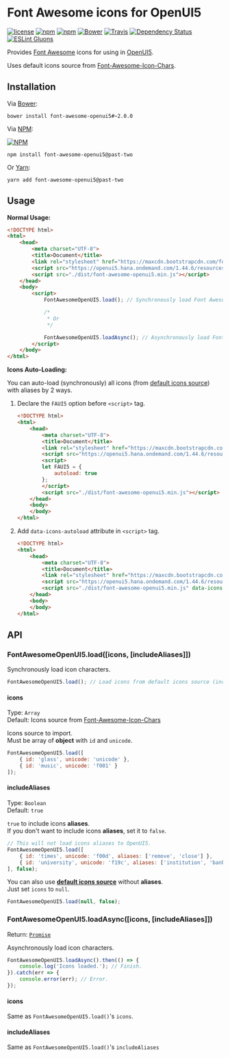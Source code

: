 # Font Awesome icons for OpenUI5
[![license](https://img.shields.io/github/license/gluons/font-awesome-openui5.svg?style=flat-square)](https://github.com/gluons/font-awesome-openui5/blob/master/LICENSE)
[![npm](https://img.shields.io/npm/v/font-awesome-openui5.svg?style=flat-square)](https://www.npmjs.com/package/font-awesome-openui5)
[![npm](https://img.shields.io/npm/dt/font-awesome-openui5.svg?style=flat-square)](https://www.npmjs.com/package/font-awesome-openui5)
[![Bower](https://img.shields.io/bower/v/font-awesome-openui5.svg?style=flat-square)](https://github.com/gluons/font-awesome-openui5)
[![Travis](https://img.shields.io/travis/gluons/font-awesome-openui5.svg?style=flat-square)](https://travis-ci.org/gluons/font-awesome-openui5)
[![Dependency Status](https://dependencyci.com/github/gluons/font-awesome-openui5/badge?style=flat-square)](https://dependencyci.com/github/gluons/font-awesome-openui5)
[![ESLint Gluons](https://img.shields.io/badge/code%20style-gluons-9C27B0.svg?style=flat-square)](https://github.com/gluons/eslint-config-gluons)

Provides [Font Awesome](http://fontawesome.io/) icons for using in [OpenUI5](http://openui5.org/).

Uses default icons source from [Font-Awesome-Icon-Chars](https://github.com/gluons/Font-Awesome-Icon-Chars).

## Installation

Via [Bower](https://bower.io/):

```
bower install font-awesome-openui5#~2.0.0
```

Via [NPM](https://www.npmjs.com/):

[![NPM](https://nodei.co/npm/font-awesome-openui5.png?downloads=true&downloadRank=true&stars=true)](https://www.npmjs.com/package/font-awesome-openui5)

```
npm install font-awesome-openui5@past-two
```

Or [Yarn](https://yarnpkg.com/):

```
yarn add font-awesome-openui5@past-two
```

## Usage

**Normal Usage:**

```html
<!DOCTYPE html>
<html>
	<head>
		<meta charset="UTF-8">
		<title>Document</title>
		<link rel="stylesheet" href="https://maxcdn.bootstrapcdn.com/font-awesome/4.7.0/css/font-awesome.min.css">
		<script src="https://openui5.hana.ondemand.com/1.44.6/resources/sap-ui-core.js"></script>
		<script src="./dist/font-awesome-openui5.min.js"></script>
	</head>
	<body>
		<script>
			FontAwesomeOpenUI5.load(); // Synchronously load Font Awesome icons to OpenUI5

			/*
			 * Or
			 */

			FontAwesomeOpenUI5.loadAsync(); // Asynchronously load Font Awesome icons to OpenUI5
		</script>
	</body>
</html>
```

**Icons Auto-Loading:**

You can auto-load (synchronously) all icons (from [default icons source](https://github.com/gluons/Font-Awesome-Icon-Chars)) with aliases by 2 ways.

1. Declare the `FAUI5` option before `<script>` tag.

	```html
	<!DOCTYPE html>
	<html>
		<head>
			<meta charset="UTF-8">
			<title>Document</title>
			<link rel="stylesheet" href="https://maxcdn.bootstrapcdn.com/font-awesome/4.7.0/css/font-awesome.min.css">
			<script src="https://openui5.hana.ondemand.com/1.44.6/resources/sap-ui-core.js"></script>
			<script>
			let FAUI5 = {
				autoload: true
			};
			</script>
			<script src="./dist/font-awesome-openui5.min.js"></script>
		</head>
		<body>
		</body>
	</html>
	```

2. Add `data-icons-autoload` attribute in `<script>` tag.

	```html
	<!DOCTYPE html>
	<html>
		<head>
			<meta charset="UTF-8">
			<title>Document</title>
			<link rel="stylesheet" href="https://maxcdn.bootstrapcdn.com/font-awesome/4.7.0/css/font-awesome.min.css">
			<script src="https://openui5.hana.ondemand.com/1.44.6/resources/sap-ui-core.js"></script>
			<script src="./dist/font-awesome-openui5.min.js" data-icons-autoload></script>
		</head>
		<body>
		</body>
	</html>
	```

## API

### FontAwesomeOpenUI5.load([icons, [includeAliases]])

Synchronously load icon characters.

```javascript
FontAwesomeOpenUI5.load(); // Load icons from default icons source (include aliases).
```

#### icons
Type: `Array`  
Default: Icons source from [Font-Awesome-Icon-Chars](https://github.com/gluons/Font-Awesome-Icon-Chars)

Icons source to import.  
Must be array of **object** with `id` and `unicode`.

```javascript
FontAwesomeOpenUI5.load([
	{ id: 'glass', unicode: 'unicode' },
	{ id: 'music', unicode: 'f001' }
]);
```

#### includeAliases
Type: `Boolean`  
Default: `true`

`true` to include icons **aliases**.  
If you don't want to include icons **aliases**, set it to `false`.

```javascript
// This will not load icons aliases to OpenUI5.
FontAwesomeOpenUI5.load([
	{ id: 'times', unicode: 'f00d', aliases: ['remove', 'close'] },
	{ id: 'university', unicode: 'f19c', aliases: ['institution', 'bank'] }
], false);
```

You can also use [**default icons source**](https://github.com/gluons/Font-Awesome-Icon-Chars) without **aliases**.  
Just set `icons` to `null`.

```javascript
FontAwesomeOpenUI5.load(null, false);
```

### FontAwesomeOpenUI5.loadAsync([icons, [includeAliases]])
Return: [`Promise`](https://developer.mozilla.org/en-US/docs/Web/JavaScript/Reference/Global_Objects/Promise)

Asynchronously load icon characters.

```javascript
FontAwesomeOpenUI5.loadAsync().then(() => {
	console.log('Icons loaded.'); // Finish.
}).catch(err => {
	console.error(err); // Error.
});
```

#### icons

Same as `FontAwesomeOpenUI5.load()`'s `icons`.

#### includeAliases

Same as `FontAwesomeOpenUI5.load()`'s `includeAliases`

